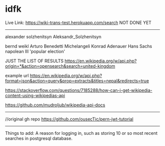 # idfk

Live Link: https://wiki-trans-test.herokuapp.com/search
NOT DONE YET

---

alexander solzhenitsyn
Aleksandr_Solzhenitsyn

bernd weikl
Arturo Benedetti Michelangeli
Konrad Adenauer
Hans Sachs
napolean III 'popular election'

JUST THE LIST OF RESULTS
https://en.wikipedia.org/w/api.php?origin=*&action=opensearch&search=united-kingdom

example url
https://en.wikipedia.org/w/api.php?format=json&action=query&prop=extracts&titles=nepal&redirects=true

https://stackoverflow.com/questions/7185288/how-can-i-get-wikipedia-content-using-wikipedias-api

https://github.com/mudroljub/wikipedia-api-docs

---

//original gh repo
https://github.com/ousecTic/pern-jwt-tutorial

---

Things to add:
A reason for logging in, such as storing 10 or so most recent searches in postgresql database.
